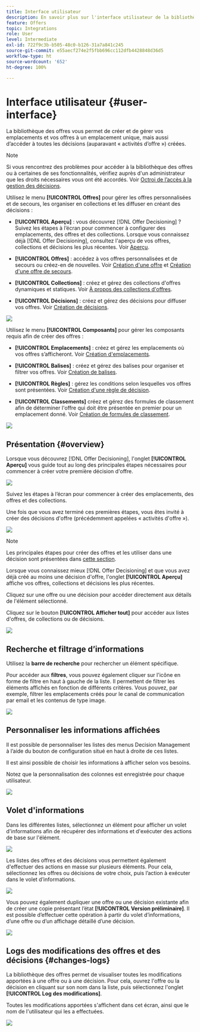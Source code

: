 ```yaml
---
title: Interface utilisateur
description: En savoir plus sur l'interface utilisateur de la bibliothèque des offres.
feature: Offers
topic: Integrations
role: User
level: Intermediate
exl-id: 722f9c3b-b505-48c0-b126-31a7a841c245
source-git-commit: e55aecf274e2f5fbb696cc112dfb4428848d36d5
workflow-type: ht
source-wordcount: '652'
ht-degree: 100%

---
```


# Interface utilisateur {#user-interface}

La bibliothèque des offres vous permet de créer et de gérer vos emplacements et vos offres à un emplacement unique, mais aussi d’accéder à toutes les décisions (auparavant « activités d’offre ») créées.

>[!NOTE]
>
>Si vous rencontrez des problèmes pour accéder à la bibliothèque des offres ou à certaines de ses fonctionnalités, vérifiez auprès d&#39;un administrateur que les droits nécessaires vous ont été accordés. Voir [Octroi de l’accès à la gestion des décisions](starting-offer-decisioning.md#granting-acess-to-decision-management).

Utilisez le menu **[!UICONTROL Offres]** pour gérer les offres personnalisées et de secours, les organiser en collections et les diffuser en créant des décisions :

* **[!UICONTROL Aperçu]** : vous découvrez [!DNL Offer Decisioning] ? Suivez les étapes à l’écran pour commencer à configurer des emplacements, des offres et des collections. Lorsque vous connaissez déjà [!DNL Offer Decisioning], consultez l&#39;aperçu de vos offres, collections et décisions les plus récentes. Voir [Aperçu](#overview).

* **[!UICONTROL Offres]** : accédez à vos offres personnalisées et de secours ou créez-en de nouvelles. Voir [Création d&#39;une offre](../offer-library/creating-personalized-offers.md) et [Création d&#39;une offre de secours](../offer-library/creating-fallback-offers.md).

* **[!UICONTROL Collections]** : créez et gérez des collections d&#39;offres dynamiques et statiques. Voir [À propos des collections d&#39;offres](../offer-library/creating-collections.md).

* **[!UICONTROL Décisions]** : créez et gérez des décisions pour diffuser vos offres. Voir [Création de décisions](../offer-activities/create-offer-activities.md).

![](../../assets/offers_menu.png)

Utilisez le menu **[!UICONTROL Composants]** pour gérer les composants requis afin de créer des offres :

* **[!UICONTROL Emplacements]** : créez et gérez les emplacements où vos offres s’afficheront. Voir [Création d&#39;emplacements](../offer-library/creating-placements.md).

* **[!UICONTROL Balises]** : créez et gérez des balises pour organiser et filtrer vos offres. Voir [Création de balises](../offer-library/creating-tags.md).

* **[!UICONTROL Règles]** : gérez les conditions selon lesquelles vos offres sont présentées. Voir [Création d&#39;une règle de décision](../offer-library/creating-decision-rules.md).

* **[!UICONTROL Classements]** créez et gérez des formules de classement afin de déterminer l&#39;offre qui doit être présentée en premier pour un emplacement donné. Voir [Création de formules de classement](../offer-library/create-ranking-formulas.md).

![](../../assets/offer_activities.png)

## Présentation {#overview}

Lorsque vous découvrez [!DNL Offer Decisioning], l&#39;onglet **[!UICONTROL Aperçu]** vous guide tout au long des principales étapes nécessaires pour commencer à créer votre première décision d&#39;offre.

![](../../assets/overview_onboarding.png)

Suivez les étapes à l’écran pour commencer à créer des emplacements, des offres et des collections.

Une fois que vous avez terminé ces premières étapes, vous êtes invité à créer des décisions d&#39;offre (précédemment appelées « activités d&#39;offre »).

![](../../assets/overview_collection-created.png)

>[!NOTE]
>
>Les principales étapes pour créer des offres et les utiliser dans une décision sont présentées dans [cette section](../offer-library/key-steps.md).

Lorsque vous connaissez mieux [!DNL Offer Decisioning] et que vous avez déjà créé au moins une décision d&#39;offre, l&#39;onglet **[!UICONTROL Aperçu]** affiche vos offres, collections et décisions les plus récentes.

Cliquez sur une offre ou une décision pour accéder directement aux détails de l&#39;élément sélectionné.

Cliquez sur le bouton **[!UICONTROL Afficher tout]** pour accéder aux listes d&#39;offres, de collections ou de décisions.

![](../../assets/overview_view-all.png)

## Recherche et filtrage d’informations

Utilisez la **barre de recherche** pour rechercher un élément spécifique.

Pour accéder aux **filtres**, vous pouvez également cliquer sur l&#39;icône en forme de filtre en haut à gauche de la liste. Il permettent de filtrer les éléments affichés en fonction de différents critères. Vous pouvez, par exemple, filtrer les emplacements créés pour le canal de communication par email et les contenus de type image.

![](../../assets/filters.png)

## Personnaliser les informations affichées

Il est possible de personnaliser les listes des menus Decision Management à l’aide du bouton de configuration situé en haut à droite de ces listes.

Il est ainsi possible de choisir les informations à afficher selon vos besoins.

Notez que la personnalisation des colonnes est enregistrée pour chaque utilisateur.

![](../../assets/columns.png)

## Volet d&#39;informations

Dans les différentes listes, sélectionnez un élément pour afficher un volet d&#39;informations afin de récupérer des informations et d&#39;exécuter des actions de base sur l&#39;élément.

![](../../assets/information-pane.png)

Les listes des offres et des décisions vous permettent également d&#39;effectuer des actions en masse sur plusieurs éléments. Pour cela, sélectionnez les offres ou décisions de votre choix, puis l’action à exécuter dans le volet d’informations.

![](../../assets/bulk-actions.png)

Vous pouvez également dupliquer une offre ou une décision existante afin de créer une copie présentant l’état **[!UICONTROL Version préliminaire]**. Il est possible d’effectuer cette opération à partir du volet d’informations, d’une offre ou d’un affichage détaillé d’une décision.

![](../../assets/duplicate-offer.png)

## Logs des modifications des offres et des décisions {#changes-logs}

La bibliothèque des offres permet de visualiser toutes les modifications apportées à une offre ou à une décision. Pour cela, ouvrez l&#39;offre ou la décision en cliquant sur son nom dans la liste, puis sélectionnez l&#39;onglet **[!UICONTROL Log des modifications]**.

Toutes les modifications apportées s&#39;affichent dans cet écran, ainsi que le nom de l&#39;utilisateur qui les a effectuées.

![](../../assets/change-logs.png)
